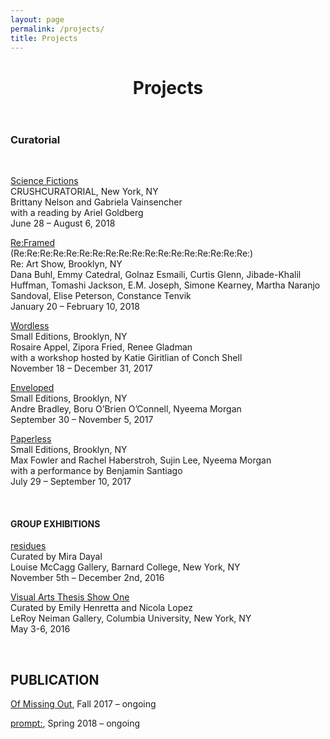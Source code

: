```yaml
---
layout: page
permalink: /projects/
title: Projects
---
```


<div class="post">

  <header class="post-header">
    <h1 class="post-title">Projects</h1>
  </header>

  <article class="projects">
<h3>Curatorial</h3>
<br />
<p><a href="http://www.crush-curatorial.com/science-fictions" target="_blank" rel="noopener">Science Fictions</a><br>
CRUSHCURATORIAL, New York, NY<br>
Brittany Nelson and Gabriela Vainsencher<br>
with a reading by Ariel Goldberg<br>
June 28 – August 6, 2018</p>
<div></div>
<p><a href="https://kaacknicole.wordpress.com/cv/reframed/">Re:Framed</a><br>
(Re:Re:Re:Re:Re:Re:Re:Re:Re:Re:Re:Re:Re:Re:Re:Re:Re:Re:)<br>
Re: Art Show, Brooklyn, NY<br>
Dana Buhl, Emmy Catedral, Golnaz Esmaili, Curtis Glenn, Jibade-Khalil Huffman, Tomashi Jackson, E.M. Joseph, Simone Kearney, Martha Naranjo Sandoval, Elise Peterson, Constance Tenvik<br>
January 20 – February 10, 2018</p>
<p><a href="https://kaacknicole.wordpress.com/cv/wordless/">Wordless</a><br>
Small Editions, Brooklyn, NY<br>
Rosaire Appel, Zipora Fried, Renee Gladman<br>
with a workshop hosted by Katie Giritlian of Conch Shell<br>
November 18 – December 31, 2017</p>
<p><a href="https://kaacknicole.wordpress.com/cv/enveloped/" target="_blank" rel="noopener">Enveloped</a><br>
Small Editions, Brooklyn, NY<br>
Andre Bradley, Boru O’Brien O’Connell, Nyeema Morgan<br>
September 30 – November 5, 2017</p>
<p><a href="https://kaacknicole.wordpress.com/cv/paperless/" rel="noopener">Paperless</a><br>
Small Editions, Brooklyn, NY<br>
Max Fowler and Rachel Haberstroh, Sujin Lee, Nyeema Morgan<br>
with a performance by Benjamin Santiago<br>
July 29 – September 10, 2017</p>
<br />
<h4>GROUP EXHIBITIONS</h4>
<a href="https://arthistory.barnard.edu/events/residues" target="_blank" rel="noopener">residues</a><br>
Curated by Mira Dayal<br>
Louise McCagg Gallery, Barnard College, New York, NY<br>
November 5th – December 2nd, 2016</p>
<p><a href="https://www.facebook.com/events/1160098504003436/?acontext=%7B%22ref%22%3A%223%22%2C%22ref_newsfeed_story_type%22%3A%22regular%22%2C%22action_history%22%3A%22null%22%7D" target="_blank" rel="noopener">Visual Arts Thesis Show One</a><br>
Curated by Emily Henretta and Nicola Lopez<br>
LeRoy Neiman Gallery, Columbia University, New York, NY<br>
May 3-6, 2016</p>
<br />
<h2>PUBLICATION</h2>
<p><a href="https://ofmissingout.wordpress.com/" target="_blank" rel="noopener">Of Missing Out</a>, Fall 2017 – ongoing</p>
<p><a href="http://cargocollective.com/promptcolon">prompt:</a>, Spring 2018 – ongoing</p>

  </article>

